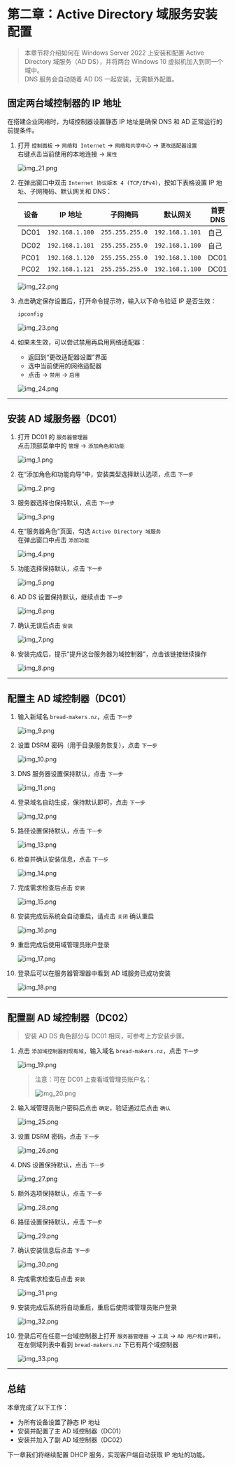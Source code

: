 # 第二章：Active Directory 域服务安装配置
> 本章节将介绍如何在 Windows Server 2022 上安装和配置 Active Directory 域服务（AD DS），并将两台 Windows 10 虚拟机加入到同一个域中。  
> DNS 服务会自动随着 AD DS 一起安装，无需额外配置。

## 固定两台域控制器的 IP 地址

在搭建企业网络时，为域控制器设置静态 IP 地址是确保 DNS 和 AD 正常运行的前提条件。

1. 打开 `控制面板` -> `网络和 Internet` -> `网络和共享中心` -> `更改适配器设置`  
   右键点击当前使用的本地连接 -> `属性`

   ![img_21.png](images/img_21.png)

2. 在弹出窗口中双击 `Internet 协议版本 4 (TCP/IPv4)`，按如下表格设置 IP 地址、子网掩码、默认网关和 DNS：

    | 设备   | IP 地址           | 子网掩码            | 默认网关            | 首要DNS | 备用DNS |
    |------|-----------------|-----------------|-----------------|-------|-------|
    | DC01 | `192.168.1.100` | `255.255.255.0` | `192.168.1.101` | 自己    | DC02  |
    | DC02 | `192.168.1.101` | `255.255.255.0` | `192.168.1.100` | 自己    | DC01  |
    | PC01 | `192.168.1.120` | `255.255.255.0` | `192.168.1.100` | DC01  | DC02  |
    | PC02 | `192.168.1.121` | `255.255.255.0` | `192.168.1.100` | DC01  | DC02  |

   ![img_22.png](images/img_22.png)

3. 点击确定保存设置后，打开命令提示符，输入以下命令验证 IP 是否生效：

   ```cmd
   ipconfig
   ```

   ![img_23.png](images/img_23.png)

4. 如果未生效，可以尝试禁用再启用网络适配器：
   - 返回到“更改适配器设置”界面
   - 选中当前使用的网络适配器
   - 点击 -> `禁用` -> `启用`

   ![img_24.png](images/img_24.png)

---

## 安装 AD 域服务器（DC01）

1. 打开 DC01 的 `服务器管理器`  
   点击顶部菜单中的 `管理` -> `添加角色和功能`

   ![img_1.png](images/img_1.png)

2. 在“添加角色和功能向导”中，安装类型选择默认选项，点击 `下一步`

   ![img_2.png](images/img_2.png)

3. 服务器选择也保持默认，点击 `下一步`

   ![img_3.png](images/img_3.png)

4. 在“服务器角色”页面，勾选 `Active Directory 域服务`  
   在弹出窗口中点击 `添加功能`

   ![img_4.png](images/img_4.png)

5. 功能选择保持默认，点击 `下一步`

   ![img_5.png](images/img_5.png)

6. AD DS 设置保持默认，继续点击 `下一步`

   ![img_6.png](images/img_6.png)

7. 确认无误后点击 `安装`

   ![img_7.png](images/img_7.png)

8. 安装完成后，提示“提升这台服务器为域控制器”，点击该链接继续操作

   ![img_8.png](images/img_8.png)

---

## 配置主 AD 域控制器（DC01）

1. 输入新域名 `bread-makers.nz`，点击 `下一步`

   ![img_9.png](images/img_9.png)

2. 设置 DSRM 密码（用于目录服务恢复），点击 `下一步`

   ![img_10.png](images/img_10.png)

3. DNS 服务器设置保持默认，点击 `下一步`

   ![img_11.png](images/img_11.png)

4. 登录域名自动生成，保持默认即可，点击 `下一步`

   ![img_12.png](images/img_12.png)

5. 路径设置保持默认，点击 `下一步`

   ![img_13.png](images/img_13.png)

6. 检查并确认安装信息，点击 `下一步`

   ![img_14.png](images/img_14.png)

7. 完成需求检查后点击 `安装`

   ![img_15.png](images/img_15.png)

8. 安装完成后系统会自动重启，请点击 `关闭` 确认重启

   ![img_16.png](images/img_16.png)

9. 重启完成后使用域管理员账户登录

   ![img_17.png](images/img_17.png)

10. 登录后可以在服务器管理器中看到 AD 域服务已成功安装

    ![img_18.png](images/img_18.png)

---

## 配置副 AD 域控制器（DC02）

> 安装 AD DS 角色部分与 DC01 相同，可参考上方安装步骤。

1. 点击 `添加域控制器到现有域`，输入域名 `bread-makers.nz`，点击 `下一步`

   ![img_19.png](images/img_19.png)

   > 注意：可在 DC01 上查看域管理员账户名：
   >
   > ![img_20.png](images/img_20.png)

2. 输入域管理员账户密码后点击 `确定`，验证通过后点击 `确认`

   ![img_25.png](images/img_25.png)

3. 设置 DSRM 密码，点击 `下一步`

   ![img_26.png](images/img_26.png)

4. DNS 设置保持默认，点击 `下一步`

   ![img_27.png](images/img_27.png)

5. 额外选项保持默认，点击 `下一步`

   ![img_28.png](images/img_28.png)

6. 路径设置保持默认，点击 `下一步`

   ![img_29.png](images/img_29.png)

7. 确认安装信息后点击 `下一步`

   ![img_30.png](images/img_30.png)

8. 完成需求检查后点击 `安装`

   ![img_31.png](images/img_31.png)

9. 安装完成后系统将自动重启，重启后使用域管理员账户登录

   ![img_32.png](images/img_32.png)

10. 登录后可在任意一台域控制器上打开 `服务器管理器` -> `工具` -> `AD 用户和计算机`，在左侧域列表中看到 `bread-makers.nz` 下已有两个域控制器

    ![img_33.png](images/img_33.png)

---

## 总结

本章完成了以下工作：

- 为所有设备设置了静态 IP 地址
- 安装并配置了主 AD 域控制器（DC01）
- 安装并加入了副 AD 域控制器（DC02）

下一章我们将继续配置 DHCP 服务，实现客户端自动获取 IP 地址的功能。